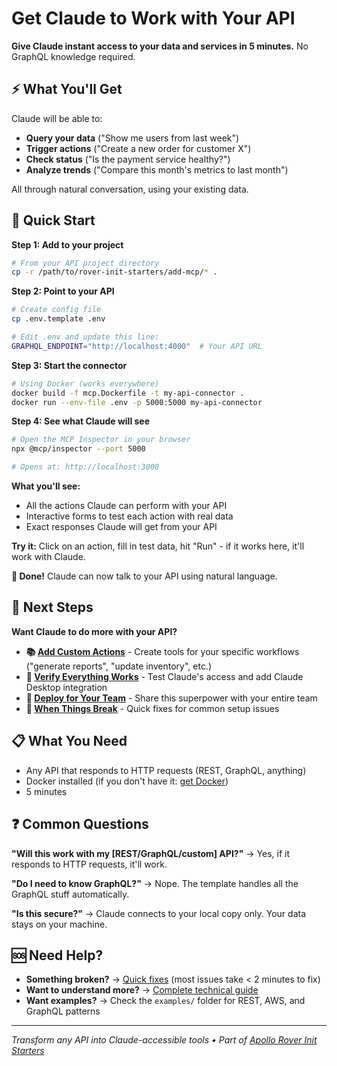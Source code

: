 # Get Claude to Work with Your API

**Give Claude instant access to your data and services in 5 minutes.** No GraphQL knowledge required.

## ⚡ What You'll Get

Claude will be able to:
- **Query your data** ("Show me users from last week")
- **Trigger actions** ("Create a new order for customer X") 
- **Check status** ("Is the payment service healthy?")
- **Analyze trends** ("Compare this month's metrics to last month")

All through natural conversation, using your existing data.

## 🚀 Quick Start

**Step 1: Add to your project**
```bash
# From your API project directory
cp -r /path/to/rover-init-starters/add-mcp/* .
```

**Step 2: Point to your API**
```bash
# Create config file
cp .env.template .env

# Edit .env and update this line:
GRAPHQL_ENDPOINT="http://localhost:4000"  # Your API URL
```

**Step 3: Start the connector** 
```bash
# Using Docker (works everywhere)
docker build -f mcp.Dockerfile -t my-api-connector .
docker run --env-file .env -p 5000:5000 my-api-connector
```

**Step 4: See what Claude will see**
```bash
# Open the MCP Inspector in your browser
npx @mcp/inspector --port 5000

# Opens at: http://localhost:3000
```

**What you'll see:**
- All the actions Claude can perform with your API
- Interactive forms to test each action with real data
- Exact responses Claude will get from your API

**Try it:** Click on an action, fill in test data, hit "Run" - if it works here, it'll work with Claude.

**🎉 Done!** Claude can now talk to your API using natural language.

## 📖 Next Steps

**Want Claude to do more with your API?**

- **📚 [Add Custom Actions](docs/setup.md)** - Create tools for your specific workflows ("generate reports", "update inventory", etc.)
- **🧪 [Verify Everything Works](docs/testing.md)** - Test Claude's access and add Claude Desktop integration  
- **🚀 [Deploy for Your Team](docs/deploy.md)** - Share this superpower with your entire team
- **🔧 [When Things Break](docs/troubleshooting.md)** - Quick fixes for common setup issues

## 📋 What You Need

- Any API that responds to HTTP requests (REST, GraphQL, anything)
- Docker installed (if you don't have it: [get Docker](https://docs.docker.com/get-docker/))
- 5 minutes

## ❓ Common Questions

**"Will this work with my [REST/GraphQL/custom] API?"** → Yes, if it responds to HTTP requests, it'll work.

**"Do I need to know GraphQL?"** → Nope. The template handles all the GraphQL stuff automatically.

**"Is this secure?"** → Claude connects to your local copy only. Your data stays on your machine.

## 🆘 Need Help?

- **Something broken?** → [Quick fixes](docs/troubleshooting.md) (most issues take < 2 minutes to fix)
- **Want to understand more?** → [Complete technical guide](QUICKSTART_MCP.md)
- **Want examples?** → Check the `examples/` folder for REST, AWS, and GraphQL patterns

---

*Transform any API into Claude-accessible tools • Part of [Apollo Rover Init Starters](https://github.com/apollographql/rover-init-starters)*